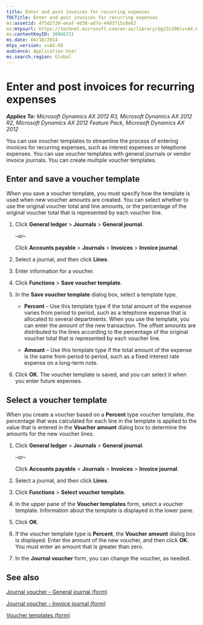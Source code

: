 ```yaml
---
title: Enter and post invoices for recurring expenses
TOCTitle: Enter and post invoices for recurring expenses
ms:assetid: 475d2720-eeaf-4d38-ad7a-44d3715c8e63
ms:mtpsurl: https://technet.microsoft.com/en-us/library/Gg231396(v=AX.60)
ms:contentKeyID: 36966721
ms.date: 04/18/2014
mtps_version: v=AX.60
audience: Application User
ms.search.region: Global
---
```


# Enter and post invoices for recurring expenses 


_**Applies To:** Microsoft Dynamics AX 2012 R3, Microsoft Dynamics AX 2012 R2, Microsoft Dynamics AX 2012 Feature Pack, Microsoft Dynamics AX 2012_

You can use voucher templates to streamline the process of entering invoices for recurring expenses, such as interest expenses or telephone expenses. You can use voucher templates with general journals or vendor invoice journals. You can create multiple voucher templates.

## Enter and save a voucher template

When you save a voucher template, you must specify how the template is used when new voucher amounts are created. You can select whether to use the original voucher total and line amounts, or the percentage of the original voucher total that is represented by each voucher line.

1.  Click **General ledger** \> **Journals** \> **General journal**.
    
    –or–
    
    Click **Accounts payable** \> **Journals** \> **Invoices** \> **Invoice journal**.

2.  Select a journal, and then click **Lines**.

3.  Enter information for a voucher.

4.  Click **Functions** \> **Save voucher template**.

5.  In the **Save voucher template** dialog box, select a template type.
    
      - **Percent** – Use this template type if the total amount of the expense varies from period to period, such as a telephone expense that is allocated to several departments. When you use the template, you can enter the amount of the new transaction. The offset amounts are distributed to the lines according to the percentage of the original voucher total that is represented by each voucher line.
    
      - **Amount** – Use this template type if the total amount of the expense is the same from period to period, such as a fixed interest rate expense on a long-term note.

6.  Click **OK**. The voucher template is saved, and you can select it when you enter future expenses.

## Select a voucher template

When you create a voucher based on a **Percent** type voucher template, the percentage that was calculated for each line in the template is applied to the value that is entered in the **Voucher amount** dialog box to determine the amounts for the new voucher lines.

1.  Click **General ledger** \> **Journals** \> **General journal**.
    
    –or–
    
    Click **Accounts payable** \> **Journals** \> **Invoices** \> **Invoice journal**.

2.  Select a journal, and then click **Lines**.

3.  Click **Functions** \> **Select voucher template**.

4.  In the upper pane of the **Voucher templates** form, select a voucher template. Information about the template is displayed in the lower pane.

5.  Click **OK**.

6.  If the voucher template type is **Percent**, the **Voucher amount** dialog box is displayed. Enter the amount of the new voucher, and then click **OK**. You must enter an amount that is greater than zero.

7.  In the **Journal voucher** form, you can change the voucher, as needed.

## See also

[Journal voucher - General journal (form)](https://technet.microsoft.com/en-us/library/aa591466\(v=ax.60\))

[Journal voucher - Invoice journal (form)](https://technet.microsoft.com/en-us/library/aa616218\(v=ax.60\))

[Voucher templates (form)](https://technet.microsoft.com/en-us/library/hh209570\(v=ax.60\))

  


